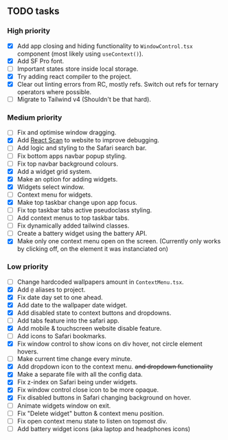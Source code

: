 ## TODO tasks

### High priority

- [x] Add app closing and hiding functionality to `WindowControl.tsx` component (most likely using `useContext()`).
- [x] Add SF Pro font.
- [ ] Important states store inside local storage.
- [x] Try adding react compiler to the project.
- [x] Clear out linting errors from RC, mostly refs. Switch out refs for ternary operators where possible.
- [ ] Migrate to Tailwind v4 (Shouldn't be that hard).

### Medium priority

- [ ] Fix and optimise window dragging.
- [x] Add [React Scan](https://github.com/aidenybai/react-scan) to website to improve debugging.
- [ ] Add logic and styling to the Safari search bar.
- [ ] Fix bottom apps navbar popup styling.
- [ ] Fix top navbar background colours.
- [x] Add a widget grid system.
- [x] Make an option for adding widgets.
- [x] Widgets select window.
- [ ] Context menu for widgets.
- [x] Make top taskbar change upon app focus.
- [ ] Fix top taskbar tabs active pseudoclass styling.
- [ ] Add context menus to top taskbar tabs.
- [ ] Fix dynamically added tailwind classes.
- [ ] Create a battery widget using the battery API.
- [x] Make only one context menu open on the screen. (Currently only works by clicking off, on the element it was instanciated on)

### Low priority

- [ ] Change hardcoded wallpapers amount in `ContextMenu.tsx`.
- [x] Add `@` aliases to project.
- [x] Fix date day set to one ahead.
- [x] Add date to the wallpaper date widget.
- [x] Add disabled state to context buttons and dropdowns.
- [ ] Add tabs feature into the safari app.
- [x] Add mobile & touchscreen website disable feature.
- [ ] Add icons to Safari bookmarks.
- [x] Fix window control to show icons on div hover, not circle element hovers.
- [ ] Make current time change every minute.
- [x] Add dropdown icon to the context menu. ~~and dropdown functionality~~
- [x] Make a separate file with all the config data.
- [x] Fix z-index on Safari being under widgets.
- [x] Fix window control close icon to be more opaque.
- [x] Fix disabled buttons in Safari changing background on hover.
- [ ] Animate widgets window on exit.
- [ ] Fix "Delete widget" button & context menu position.
- [ ] Fix open context menu state to listen on topmost div.
- [ ] Add battery widget icons (aka laptop and headphones icons)
